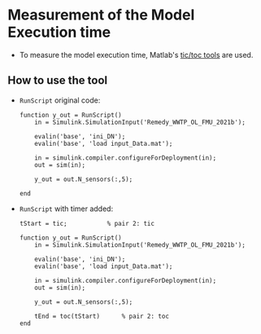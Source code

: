 # Measurement of the Model Execution time

- To measure the model execution time, Matlab's [tic/toc tools](https://es.mathworks.com/help/matlab/matlab_prog/measure-performance-of-your-program.html) are used.

## How to use the tool

- `RunScript` original code:

    ```console
    function y_out = RunScript()
        in = Simulink.SimulationInput('Remedy_WWTP_OL_FMU_2021b');

        evalin('base', 'ini_DN');
        evalin('base', 'load input_Data.mat');

        in = simulink.compiler.configureForDeployment(in);
        out = sim(in);

        y_out = out.N_sensors(:,5);

    end
    ```

- `RunScript` with timer added:

    ```console
    tStart = tic;           % pair 2: tic

    function y_out = RunScript()
        in = Simulink.SimulationInput('Remedy_WWTP_OL_FMU_2021b');
    
        evalin('base', 'ini_DN');
        evalin('base', 'load input_Data.mat');
    
        in = simulink.compiler.configureForDeployment(in);
        out = sim(in);
    
        y_out = out.N_sensors(:,5);

        tEnd = toc(tStart)      % pair 2: toc
    end
    ```
